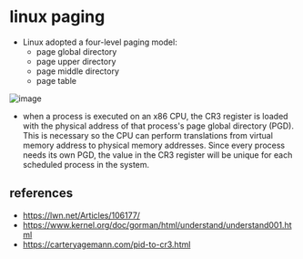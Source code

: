 # linux paging
* Linux adopted a four-level paging model:
    * page global directory
    * page upper directory
    * page middle directory
    * page table

![image](https://user-images.githubusercontent.com/35479537/178270006-fd9dddb5-574c-4193-88c9-5c4875facc65.png)

* when a process is executed on an x86 CPU, the CR3 register is loaded with the physical address of that process's page global directory (PGD). This is necessary so the CPU can perform translations from virtual memory address to physical memory addresses. Since every process needs its own PGD, the value in the CR3 register will be unique for each scheduled process in the system. 


## references
* https://lwn.net/Articles/106177/
* https://www.kernel.org/doc/gorman/html/understand/understand001.html
* https://carteryagemann.com/pid-to-cr3.html
